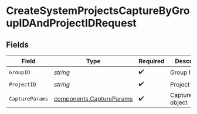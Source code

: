 # CreateSystemProjectsCaptureByGroupIDAndProjectIDRequest


## Fields

| Field                                                                | Type                                                                 | Required                                                             | Description                                                          |
| -------------------------------------------------------------------- | -------------------------------------------------------------------- | -------------------------------------------------------------------- | -------------------------------------------------------------------- |
| `GroupID`                                                            | *string*                                                             | :heavy_check_mark:                                                   | Group Id                                                             |
| `ProjectID`                                                          | *string*                                                             | :heavy_check_mark:                                                   | Project Id                                                           |
| `CaptureParams`                                                      | [components.CaptureParams](../../models/components/captureparams.md) | :heavy_check_mark:                                                   | CaptureParams object                                                 |